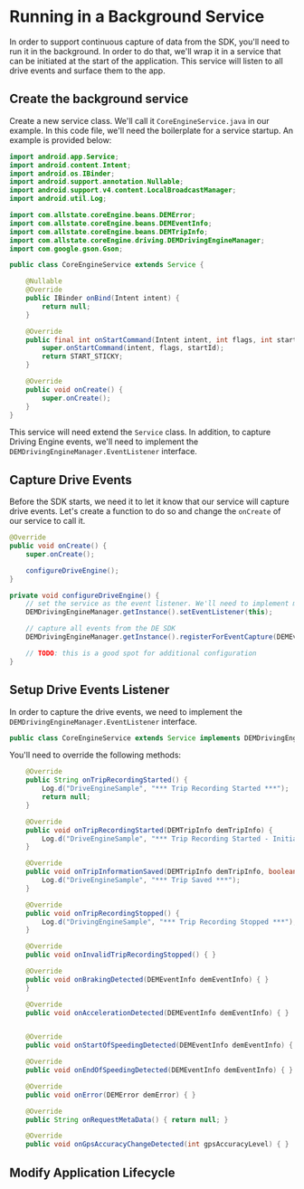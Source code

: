 # Running in a Background Service
In order to support continuous capture of data from the SDK, you'll need to run it in the background. In order to do that, we'll wrap it in a service that can be initiated at the start of the application. This service will listen to all drive events and surface them to the app.

## Create the background service
Create a new service class. We'll call it `CoreEngineService.java` in our example. In this code file, we'll need the boilerplate for a service startup. An example is provided below:

```java
import android.app.Service;
import android.content.Intent;
import android.os.IBinder;
import android.support.annotation.Nullable;
import android.support.v4.content.LocalBroadcastManager;
import android.util.Log;

import com.allstate.coreEngine.beans.DEMError;
import com.allstate.coreEngine.beans.DEMEventInfo;
import com.allstate.coreEngine.beans.DEMTripInfo;
import com.allstate.coreEngine.driving.DEMDrivingEngineManager;
import com.google.gson.Gson;

public class CoreEngineService extends Service {

    @Nullable
    @Override
    public IBinder onBind(Intent intent) {
        return null;
    }

    @Override
    public final int onStartCommand(Intent intent, int flags, int startId) {
        super.onStartCommand(intent, flags, startId);
        return START_STICKY;
    }

    @Override
    public void onCreate() {
        super.onCreate();
    }
}
```

This service will need extend the `Service` class. In addition, to capture Driving Engine events, we'll need to implement the `DEMDrivingEngineManager.EventListener` interface.

## Capture Drive Events
Before the SDK starts, we need it to let it know that our service will capture drive events. Let's create a function to do so and change the `onCreate` of our service to call it.

```java
@Override
public void onCreate() {
    super.onCreate();

    configureDriveEngine();
}

private void configureDriveEngine() {
    // set the service as the event listener. We'll need to implement methods to capture these events
    DEMDrivingEngineManager.getInstance().setEventListener(this);

    // capture all events from the DE SDK
    DEMDrivingEngineManager.getInstance().registerForEventCapture(DEMEventCaptureMask.DEM_EVENT_CAPTURE_ALL);

    // TODO: this is a good spot for additional configuration
}
```


## Setup Drive Events Listener
In order to capture the drive events, we need to implement the `DEMDrivingEngineManager.EventListener` interface. 

```java
public class CoreEngineService extends Service implements DEMDrivingEngineManager.EventListener {
```

You'll need to override the following methods:

```java
    @Override
    public String onTripRecordingStarted() {
        Log.d("DriveEngineSample", "*** Trip Recording Started ***");
        return null;
    }

    @Override
    public void onTripRecordingStarted(DEMTripInfo demTripInfo) {
        Log.d("DriveEngineSample", "*** Trip Recording Started - Initial Draft ***");
    }

    @Override
    public void onTripInformationSaved(DEMTripInfo demTripInfo, boolean completionFlag) {
        Log.d("DriveEngineSample", "*** Trip Saved ***");
    }

    @Override
    public void onTripRecordingStopped() {
        Log.d("DrivingEngineSample", "*** Trip Recording Stopped ***");
    }

    @Override
    public void onInvalidTripRecordingStopped() { }

    @Override
    public void onBrakingDetected(DEMEventInfo demEventInfo) { }
    }

    @Override
    public void onAccelerationDetected(DEMEventInfo demEventInfo) { }


    @Override
    public void onStartOfSpeedingDetected(DEMEventInfo demEventInfo) { }

    @Override
    public void onEndOfSpeedingDetected(DEMEventInfo demEventInfo) { }

    @Override
    public void onError(DEMError demError) { }

    @Override
    public String onRequestMetaData() { return null; }

    @Override
    public void onGpsAccuracyChangeDetected(int gpsAccuracyLevel) { }
```

## Modify Application Lifecycle